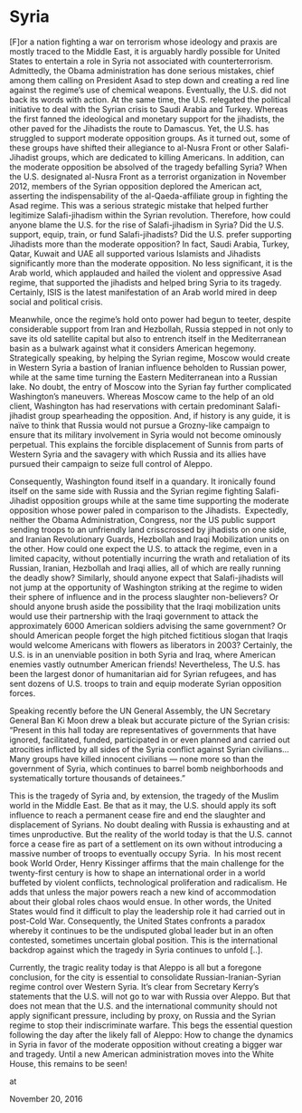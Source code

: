 # Syria
[F]or a nation fighting a war on terrorism whose ideology and praxis are mostly traced to the Middle East, it is arguably hardly possible for United States to entertain a role in Syria not associated with counterterrorism. Admittedly, the Obama administration has done serious mistakes, chief among them calling on President Asad to step down and creating a red line against the regime’s use of chemical weapons. Eventually, the U.S. did not back its words with action. At the same time, the U.S. relegated the political initiative to deal with the Syrian crisis to Saudi Arabia and Turkey. Whereas the first fanned the ideological and monetary support for the jihadists, the other paved for the Jihadists the route to Damascus. Yet, the U.S. has struggled to support moderate opposition groups. As it turned out, some of these groups have shifted their allegiance to al-Nusra Front or other Salafi-Jihadist groups, which are dedicated to killing Americans. In addition, can the moderate opposition be absolved of the tragedy befalling Syria? When the U.S. designated al-Nusra Front as a terrorist organization in November 2012, members of the Syrian opposition deplored the American act, asserting the indispensability of the al-Qaeda-affiliate group in fighting the Asad regime. This was a serious strategic mistake that helped further legitimize Salafi-jihadism within the Syrian revolution. Therefore, how could anyone blame the U.S. for the rise of Salafi-jihadism in Syria? Did the U.S. support, equip, train, or fund Salafi-jihadists? Did the U.S. prefer supporting Jihadists more than the moderate opposition? In fact, Saudi Arabia, Turkey, Qatar, Kuwait and UAE all supported various Islamists and Jihadists significantly more than the moderate opposition. No less significant, it is the Arab world, which applauded and hailed the violent and oppressive Asad regime, that supported the jihadists and helped bring Syria to its tragedy. Certainly, ISIS is the latest manifestation of an Arab world mired in deep social and political crisis.

Meanwhile, once the regime’s hold onto power had begun to teeter, despite considerable support from Iran and Hezbollah, Russia stepped in not only to save its old satellite capital but also to entrench itself in the Mediterranean basin as a bulwark against what it considers American hegemony. Strategically speaking, by helping the Syrian regime, Moscow would create in Western Syria a bastion of Iranian influence beholden to Russian power, while at the same time turning the Eastern Mediterranean into a Russian lake. No doubt, the entry of Moscow into the Syrian fay further complicated Washington’s maneuvers. Whereas Moscow came to the help of an old client, Washington has had reservations with certain predominant Salafi-jihadist group spearheading the opposition. And, if history is any guide, it is naïve to think that Russia would not pursue a Grozny-like campaign to ensure that its military involvement in Syria would not become ominously perpetual. This explains the forcible displacement of Sunnis from parts of Western Syria and the savagery with which Russia and its allies have pursued their campaign to seize full control of Aleppo.

Consequently, Washington found itself in a quandary. It ironically found itself on the same side with Russia and the Syrian regime fighting Salafi-Jihadist opposition groups while at the same time supporting the moderate opposition whose power paled in comparison to the Jihadists.  Expectedly, neither the Obama Administration, Congress, nor the US public support sending troops to an unfriendly land crisscrossed by jihadists on one side, and Iranian Revolutionary Guards, Hezbollah and Iraqi Mobilization units on the other. How could one expect the U.S. to attack the regime, even in a limited capacity, without potentially incurring the wrath and retaliation of its Russian, Iranian, Hezbollah and Iraqi allies, all of which are really running the deadly show? Similarly, should anyone expect that Salafi-jihadists will not jump at the opportunity of Washington striking at the regime to widen their sphere of influence and in the process slaughter non-believers? Or should anyone brush aside the possibility that the Iraqi mobilization units would use their partnership with the Iraqi government to attack the approximately 6000 American soldiers advising the same government? Or should American people forget the high pitched fictitious slogan that Iraqis would welcome Americans with flowers as liberators in 2003? Certainly, the U.S. is in an unenviable position in both Syria and Iraq, where American enemies vastly outnumber American friends! Nevertheless, The U.S. has been the largest donor of humanitarian aid for Syrian refugees, and has sent dozens of U.S. troops to train and equip moderate Syrian opposition forces.

Speaking recently before the UN General Assembly, the UN Secretary General Ban Ki Moon drew a bleak but accurate picture of the Syrian crisis: “Present in this hall today are representatives of governments that have ignored, facilitated, funded, participated in or even planned and carried out atrocities inflicted by all sides of the Syria conflict against Syrian civilians…Many groups have killed innocent civilians — none more so than the government of Syria, which continues to barrel bomb neighborhoods and systematically torture thousands of detainees.”

This is the tragedy of Syria and, by extension, the tragedy of the Muslim world in the Middle East. Be that as it may, the U.S. should apply its soft influence to reach a permanent cease fire and end the slaughter and displacement of Syrians. No doubt dealing with Russia is exhausting and at times unproductive. But the reality of the world today is that the U.S. cannot force a cease fire as part of a settlement on its own without introducing a massive number of troops to eventually occupy Syria.  In his most recent book World Order, Henry Kissinger affirms that the main challenge for the twenty-first century is how to shape an international order in a world buffeted by violent conflicts, technological proliferation and radicalism. He adds that unless the major powers reach a new kind of accommodation about their global roles chaos would ensue. In other words, the United States would find it difficult to play the leadership role it had carried out in post-Cold War. Consequently, the United States confronts a paradox whereby it continues to be the undisputed global leader but in an often contested, sometimes uncertain global position. This is the international backdrop against which the tragedy in Syria continues to unfold [..].

Currently, the tragic reality today is that Aleppo is all but a foregone conclusion, for the city is essential to consolidate Russian-Iranian-Syrian regime control over Western Syria. It’s clear from Secretary Kerry’s statements that the U.S. will not go to war with Russia over Aleppo. But that does not mean that the U.S. and the international community should not apply significant pressure, including by proxy, on Russia and the Syrian regime to stop their indiscriminate warfare. This begs the essential question following the day after the likely fall of Aleppo: How to change the dynamics in Syria in favor of the moderate opposition without creating a bigger war and tragedy. Until a new American administration moves into the White House, this remains to be seen!







at

November 20, 2016















